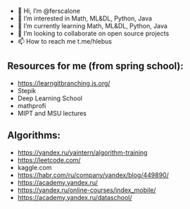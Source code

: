 - 👋 Hi, I’m @ferscalone
- 👀 I’m interested in Math, ML&DL, Python, Java
- 🌱 I’m currently learning Math, ML&DL, Python, Java
- 💞️ I’m looking to collaborate on open source projects
- 📫 How to reach me t.me/hlebus
## Resources for me (from spring school):
- https://learngitbranching.js.org/
- Stepik
- Deep Learning School
- mathprofi
- MIPT and MSU lectures
## Algorithms:
- https://yandex.ru/yaintern/algorithm-training
- https://leetcode.com/
- kaggle.com
- https://habr.com/ru/company/yandex/blog/449890/
- https://academy.yandex.ru/
- https://yandex.ru/online-courses/index_mobile/
- https://academy.yandex.ru/dataschool/
